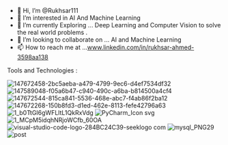 - 👋 Hi, I’m @Rukhsar111
- 👀 I’m interested in  AI  And Machine Learning 
- 🌱 I’m currently Exploring ...  Deep Learning and Computer Vision to solve  the real world problems .
- 💞️ I’m looking to collaborate on ... AI  and  Machine Learning
- 📫 How to reach me at ...www.linkedin.com/in/rukhsar-ahmed-3598aa138


<!---
Rukhsar111/Rukhsar111 is a ✨ special ✨ repository because its `README.md` (this file) appears on your GitHub profile.
You can click the Preview link to take a look at your changes.
--->

Tools and Technologies :

![147672458-2bc5aeba-a479-4799-9ec6-d4ef7534df32](https://user-images.githubusercontent.com/54540404/155665685-e4115beb-fd8a-4159-be5e-4f00e935838d.png)
![147589048-f05a6b47-c940-490c-a6ba-b814500a4cf4](https://user-images.githubusercontent.com/54540404/155665709-473cf685-d97e-4909-b144-494fb48faf9b.jpg)
![147672544-815ca841-5536-468e-abc7-f4ab86f2ba12](https://user-images.githubusercontent.com/54540404/155665777-f22140df-baed-401d-9e78-59a21d305349.png)
![147672268-150b8fd3-d1ed-462e-8113-fefe42796a63](https://user-images.githubusercontent.com/54540404/155666525-ed201166-a22c-4327-951c-9389cc86362e.png)
![1_b0TtGI6gWFLltL1QkRxVdg](https://user-images.githubusercontent.com/54540404/147589986-6e097d21-48b9-4105-a37f-212adcbd85d0.png)
![PyCharm_Icon svg](https://user-images.githubusercontent.com/54540404/155666976-7bb7d73c-7f2b-4509-84e9-8a1a42dc72b6.png)
![1_MCpM5idqhNRjoWCfb_60OA](https://user-images.githubusercontent.com/54540404/155665915-762cd169-5b25-4574-90eb-5dc482962880.png)
![visual-studio-code-logo-284BC24C39-seeklogo com](https://user-images.githubusercontent.com/54540404/155665944-5557d94a-2c9e-4a85-b361-3aaf6f55b1ed.png)
![mysql_PNG29](https://user-images.githubusercontent.com/54540404/155666153-63fe4617-40df-4577-82cb-9edfe8e2ae95.png) 
![post](https://user-images.githubusercontent.com/54540404/155667065-f53ceb67-decb-4252-b994-73c5d03a4f47.png)








